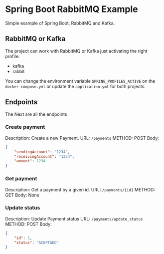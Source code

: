 # Spring Boot RabbitMQ Example

Simple example of Spring Boot, RabbitMQ and Kafka.

## RabbitMQ or Kafka

The project can work with RabbitMQ or Kafka just activating
the right profile:
 - kafka
 - rabbit

You can change the environment variable `SPRING_PROFILES_ACTIVE`
on the `docker-compose.yml` or update the `application.yml` for
both projects.

## Endpoints

The Next are all the endpoints

### Create payment

Description: Create a new Payment.
URL: `/payments`
METHOD: POST
Body:

```json
{
    "sendingAccount": "1234",
    "receivingAccount": "1234",
    "amount": 1234
}
```

### Get payment

Description: Get a payment by a given id.
URL: `/payments/{id}`
METHOD: GET
Body: None

### Update status
Description: Update Payment status
URL: `/payments/update_status`
METHOD: POST
Body:

```json
{
    "id": 1,
    "status": "ACEPTADO"
}
```
